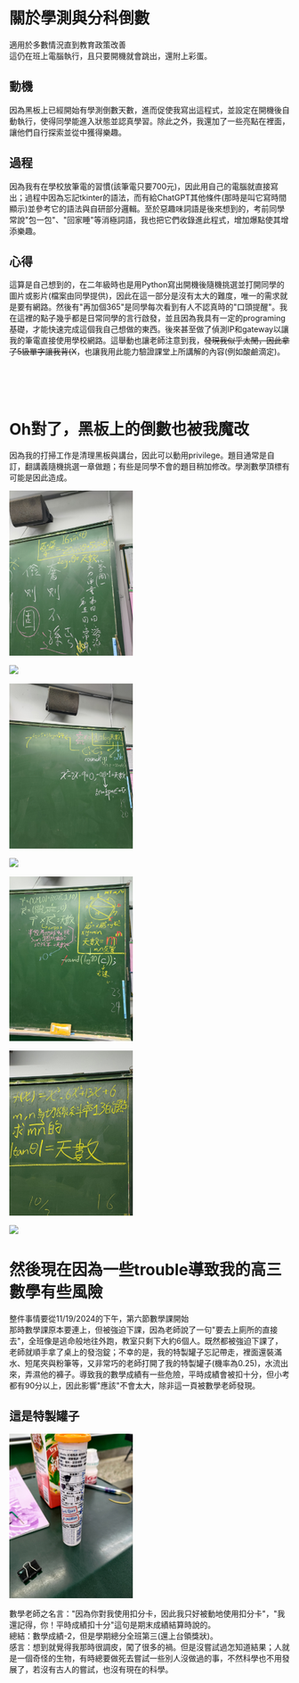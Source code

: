 # 關於學測與分科倒數
適用於多數情況直到教育政策改善<br>
這仍在班上電腦執行，且只要開機就會跳出，還附上彩蛋。

## 動機
因為黑板上已經開始有學測倒數天數，進而促使我寫出這程式，並設定在開機後自動執行，使得同學能進入狀態並認真學習。除此之外，我還加了一些亮點在裡面，讓他們自行探索並從中獲得樂趣。

## 過程
因為我有在學校放筆電的習慣(該筆電只要700元)，因此用自己的電腦就直接寫出；過程中因為忘記tkinter的語法，而有給ChatGPT其他條件(那時是叫它寫時間顯示)並參考它的語法與自研部分邏輯。至於惡趣味詞語是後來想到的，考前同學常說"包一包"、"回家睡"等消極詞語，我也把它們收錄進此程式，增加爆點使其增添樂趣。

## 心得
這算是自己想到的，在二年級時也是用Python寫出開機後隨機挑選並打開同學的圖片或影片(檔案由同學提供)，因此在這一部分是沒有太大的難度，唯一的需求就是要有網路。然後有"再加個365"是同學每次看到有人不認真時的"口頭提醒"。我在這裡的點子幾乎都是日常同學的言行啟發，並且因為我具有一定的programing基礎，才能快速完成這個我自己想做的東西。後來甚至做了偵測IP和gateway以讓我的筆電直接使用學校網路。這舉動也讓老師注意到我，~~發現我似乎太閒，因此拿了5級單字讓我背(X~~，也讓我用此能力驗證課堂上所講解的內容(例如酸鹼滴定)。
<br>
<br>
<br>
<br>
<br>

# Oh對了，黑板上的倒數也被我魔改
因為我的打掃工作是清理黑板與講台，因此可以動用privilege。題目通常是自訂，翻講義隨機挑選一章做題；有些是同學不會的題目稍加修改。學測數學頂標有可能是因此造成。
<p align="left">
  <img src="15.jpg" width="44%"/>
  <br>
</p>

<p align="left">
  <img src="12.jpg" width="44%"/>
  <br>
</p>

<p align="left">
  <img src="10.jpg" width="44%"/>
  <br>
</p>

<p align="left">
  <img src="9.jpg" width="44%"/>
  <br>
</p>

<p align="left">
  <img src="8.jpg" width="44%"/>
  <br>
</p>

<p align="left">
  <img src="5.jpg" width="44%"/>
  <br>
</p>

<p align="left">
  <img src="4.jpg" width="44%"/>
  <br>
</p>

# 然後現在因為一些trouble導致我的高三數學有些風險
整件事情要從11/19/2024的下午，第六節數學課開始<br>
那時數學課原本要連上，但被強迫下課，因為老師說了一句"要去上廁所的直接去"，全班像是逃命般地往外跑，教室只剩下大約6個人。既然都被強迫下課了，老師就順手拿了桌上的發泡錠；不幸的是，我的特製罐子忘記帶走，裡面還裝滿水、短尾夾與粉筆等，又非常巧的老師打開了我的特製罐子(機率為0.25)，水流出來，弄濕他的褲子。導致我的數學成績有一些危險，平時成績會被扣十分，但小考都有90分以上，因此影響"應該"不會太大，除非這一頁被數學老師發現。<br>
## 這是特製罐子
<p align="left">
  <img src="TrapCard.jpg" width="44%"/>
  <br>
</p>
數學老師之名言："因為你對我使用扣分卡，因此我只好被動地使用扣分卡"，"我還記得，你！平時成績扣十分"這句是期末成績結算時說的。<br>
總結：數學成績-2，但是學期總分全班第三(還上台領獎狀)。<br>
感言：想到就覺得我那時很調皮，闖了很多的禍。但是沒嘗試過怎知道結果；人就是一個奇怪的生物，有時總要做死去嘗試一些別人沒做過的事，不然科學也不用發展了，若沒有古人的嘗試，也沒有現在的科學。
